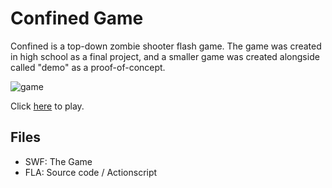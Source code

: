 # Confined Game

Confined is a top-down zombie shooter flash game. 
The game was created in high school as a final project, and a smaller game was created alongside called "demo" as a proof-of-concept.

![game](https://cloud.githubusercontent.com/assets/6500879/11921340/0e3af420-a755-11e5-9c12-ba2a3fdfac03.png)

Click [here](http://hazzelnut.github.io/confined-game/) to play.

## Files
* SWF: The Game
* FLA: Source code / Actionscript
	
